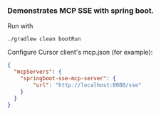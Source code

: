 
### Demonstrates MCP SSE with spring boot.


Run with

    ./gradlew clean bootRun      

Configure Cursor client's mcp.json (for example):

```json
{
  "mcpServers": {
    "springboot-sse-mcp-server": {
        "url": "http://localhost:8080/sse"
    }
  }
}
```